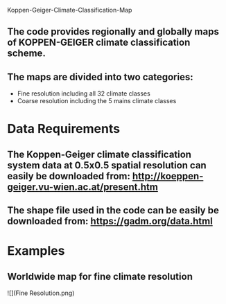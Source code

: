 Koppen-Geiger-Climate-Classification-Map

## The code provides regionally and globally maps of KOPPEN-GEIGER climate classification scheme.
## The maps are divided into two categories:
* Fine resolution including all 32 climate classes
* Coarse resolution including the 5 mains climate classes

# Data Requirements

## The Koppen-Geiger climate classification system data at 0.5x0.5 spatial resolution can easily be downloaded from: http://koeppen-geiger.vu-wien.ac.at/present.htm
## The shape file used in the code can be easily be downloaded from: https://gadm.org/data.html

# Examples
## Worldwide map for fine climate resolution

![](Fine Resolution.png)
